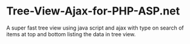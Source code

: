 # Tree-View-Ajax-for-PHP-ASP.net
A super fast tree view using java script and ajax with type on search of items at top and bottom listing the data in tree view.
